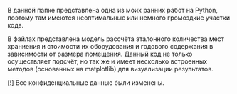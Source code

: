 В данной папке представлена одна из моих ранних работ на Python, поэтому там имеются неоптимальные или немного громоздкие участки кода.

В файлах представлена модель рассчёта эталонного количества мест храниения и стоимости их оборудования и годового содержания в зависимости от размера помещения.
Данный код не только осуществляет подсчёт, но так же и имеет несколько встроенных методов (основанных на matplotlib) для визуализации результатов.

[!] Все конфиденциальные данные были изменены.
